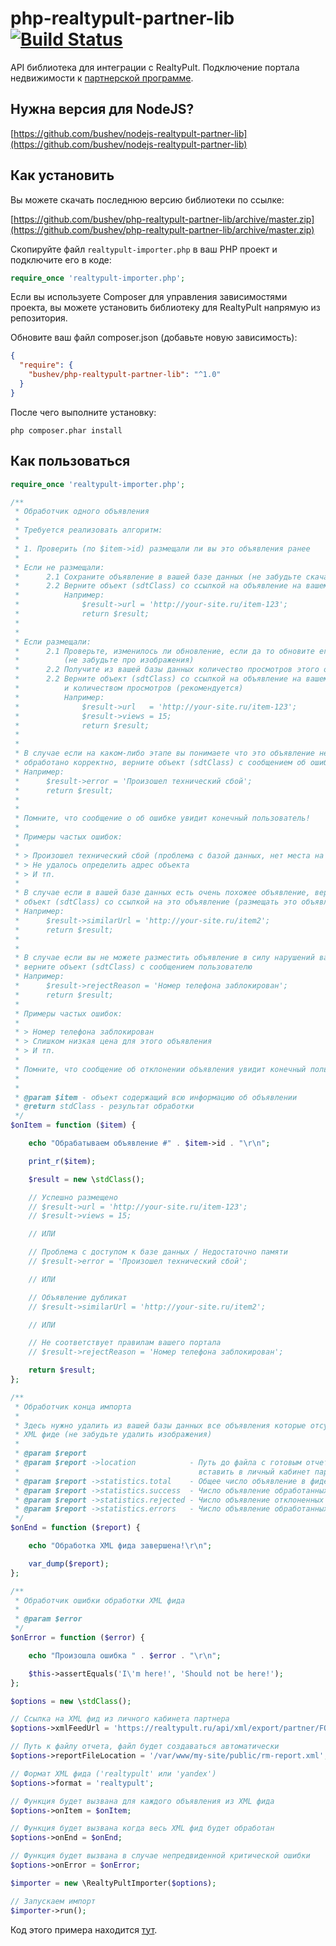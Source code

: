 # php-realtypult-partner-lib [![Build Status](https://travis-ci.org/bushev/php-realtypult-partner-lib.svg?branch=master)](https://travis-ci.org/bushev/php-realtypult-partner-lib)

API библиотека для интеграции с RealtyPult. Подключение портала недвижимости к [партнерской программе](https://realtypult.ru/partner/signup).

## Нужна версия для NodeJS?

[https://github.com/bushev/nodejs-realtypult-partner-lib](https://github.com/bushev/nodejs-realtypult-partner-lib)

## Как установить

Вы можете скачать последнюю версию библиотеки по ссылке:

[https://github.com/bushev/php-realtypult-partner-lib/archive/master.zip](https://github.com/bushev/php-realtypult-partner-lib/archive/master.zip)

Скопируйте файл `realtypult-importer.php` в ваш PHP проект и подключите его в коде:

``` php
require_once 'realtypult-importer.php';
```

Если вы используете Composer для управления зависимостями проекта, вы можете установить библиотеку для RealtyPult напрямую из репозитория.

Обновите ваш файл composer.json (добавьте новую зависимость):

``` json
{
  "require": {
    "bushev/php-realtypult-partner-lib": "^1.0"
  }
}
```

После чего выполните установку:

`php composer.phar install`

## Как пользоваться

``` php
require_once 'realtypult-importer.php';

/**
 * Обработчик одного объявления
 *
 * Требуется реализовать алгоритм:
 *
 * 1. Проверить (по $item->id) размещали ли вы это объявления ранее
 *
 * Если не размещали:
 *      2.1 Сохраните объявление в вашей базе данных (не забудьте скачать себе изображения объекта)
 *      2.2 Верните объект (sdtClass) со ссылкой на объявление на вашем сайте
 *          Например:
 *              $result->url = 'http://your-site.ru/item-123';
 *              return $result;
 *
 *
 * Если размещали:
 *      2.1 Проверьте, изменилось ли обновление, если да то обновите его в вашей базе данных
 *          (не забудьте про изображения)
 *      2.2 Получите из вашей базы данных количество просмотров этого объявления (рекомендуется)
 *      2.2 Верните объект (sdtClass) со ссылкой на объявление на вашем сайте,
 *          и количеством просмотров (рекомендуется)
 *          Например:
 *              $result->url   = 'http://your-site.ru/item-123';
 *              $result->views = 15;
 *              return $result;
 *
 *
 * В случае если на каком-либо этапе вы понимаете что это объявление не может быть
 * обработано корректно, верните объект (sdtClass) с сообщением об ошибке
 * Например:
 *      $result->error = 'Произошел технический сбой';
 *      return $result;
 *
 *
 * Помните, что сообщение о об ошибке увидит конечный пользователь!
 *
 * Примеры частых ошибок:
 *
 * > Произошел технический сбой (проблема с базой данных, нет места на диске, и тп.)
 * > Не удалось определить адрес объекта
 * > И тп.
 *
 * В случае если в вашей базе данных есть очень похожее объявление, верните
 * объект (sdtClass) со ссылкой на это объявление (размещать это объявление не нужно)
 * Например:
 *      $result->similarUrl = 'http://your-site.ru/item2';
 *      return $result;
 *
 *
 * В случае если вы не можете разместить объявление в силу нарушений ваших правил,
 * верните объект (sdtClass) с сообщением пользователю
 * Например:
 *      $result->rejectReason = 'Номер телефона заблокирован';
 *      return $result;
 *
 * Примеры частых ошибок:
 *
 * > Номер телефона заблокирован
 * > Слишком низкая цена для этого объявления
 * > И тп.
 *
 * Помните, что сообщение об отклонении объявления увидит конечный пользователь!
 *
 *
 * @param $item - объект содержащий всю информацию об объявлении
 * @return stdClass - результат обработки
 */
$onItem = function ($item) {

    echo "Обрабатываем объявление #" . $item->id . "\r\n";

    print_r($item);

    $result = new \stdClass();

    // Успешно размещено
    // $result->url = 'http://your-site.ru/item-123';
    // $result->views = 15;

    // ИЛИ

    // Проблема с доступом к базе данных / Недостаточно памяти
    // $result->error = 'Произошел технический сбой';

    // ИЛИ

    // Объявление дубликат
    // $result->similarUrl = 'http://your-site.ru/item2';

    // ИЛИ

    // Не соответствует правилам вашего портала
    // $result->rejectReason = 'Номер телефона заблокирован';

    return $result;
};

/**
 * Обработчик конца импорта
 *
 * Здесь нужно удалить из вашей базы данных все объявления которые отсутствовали в
 * XML фиде (не забудьте удалить изображения)
 *
 * @param $report
 * @param $report ->location            - Путь до файла с готовым отчетом (ссылку на него нужно
 *                                        вставить в личный кабинет партнера)
 * @param $report ->statistics.total    - Общее число объявление в фиде
 * @param $report ->statistics.success  - Число объявление обработанных успешно
 * @param $report ->statistics.rejected - Число объявление отклоненных от публикации
 * @param $report ->statistics.errors   - Число объявление обработанных с ошибками
 */
$onEnd = function ($report) {

    echo "Обработка XML фида завершена!\r\n";

    var_dump($report);
};

/**
 * Обработчик ошибки обработки XML фида
 *
 * @param $error
 */
$onError = function ($error) {

    echo "Произошла ошибка " . $error . "\r\n";

    $this->assertEquals('I\'m here!', 'Should not be here!');
};

$options = new \stdClass();

// Ссылка на XML фид из личного кабинета партнера
$options->xmlFeedUrl = 'https://realtypult.ru/api/xml/export/partner/FORMAT/TOKEN';

// Путь к файлу отчета, файл будет создаваться автоматически
$options->reportFileLocation = '/var/www/my-site/public/rm-report.xml';

// Формат XML фида ('realtypult' или 'yandex')
$options->format = 'realtypult';

// Функция будет вызвана для каждого объявления из XML фида
$options->onItem = $onItem;

// Функция будет вызвана когда весь XML фид будет обработан
$options->onEnd = $onEnd;

// Функция будет вызвана в случае непредвиденной критической ошибки
$options->onError = $onError;

$importer = new \RealtyPultImporter($options);

// Запускаем импорт
$importer->run();
```

Код этого примера находится [тут](examples/example.php).